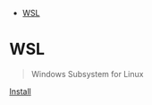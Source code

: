 <!-- TOC -->

- [WSL](#wsl)

<!-- /TOC -->

# WSL

> Windows Subsystem for Linux

[Install](https://docs.microsoft.com/en-us/windows/wsl/install-win10)